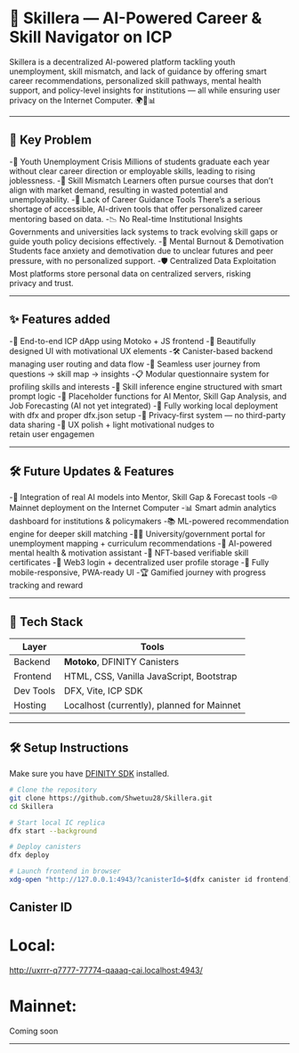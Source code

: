 # 🚀 Skillera — AI-Powered Career & Skill Navigator on ICP

Skillera is a decentralized AI-powered platform tackling youth unemployment, skill mismatch, and lack of guidance by offering smart career recommendations, personalized skill pathways, mental health support, and policy-level insights for institutions — all while ensuring user privacy on the Internet Computer. 🌍🧠📊

---

## 🧠 Key Problem

-💼 Youth Unemployment Crisis
Millions of students graduate each year without clear career direction or employable skills, leading to rising joblessness.
-🧠 Skill Mismatch
Learners often pursue courses that don’t align with market demand, resulting in wasted potential and unemployability.
-🧭 Lack of Career Guidance Tools
There’s a serious shortage of accessible, AI-driven tools that offer personalized career mentoring based on data.
-📉 No Real-time Institutional Insights
Governments and universities lack systems to track evolving skill gaps or guide youth policy decisions effectively.
-🫥 Mental Burnout & Demotivation
Students face anxiety and demotivation due to unclear futures and peer pressure, with no personalized support.
-🛡 Centralized Data Exploitation
Most platforms store personal data on centralized servers, risking privacy and trust.

---

## ✨ Features added

-🧠 End-to-end ICP dApp using Motoko + JS frontend
-🎨 Beautifully designed UI with motivational UX elements
-🛠 Canister-based backend managing user routing and data flow
-🧭 Seamless user journey from questions → skill map → insights
-📋 Modular questionnaire system for profiling skills and interests
-🧩 Skill inference engine structured with smart prompt logic
-🤖 Placeholder functions for AI Mentor, Skill Gap Analysis, and Job Forecasting (AI not yet integrated)
-🚀 Fully working local deployment with dfx and proper dfx.json setup
-🔐 Privacy-first system — no third-party data sharing
-💅 UX polish + light motivational nudges to retain user engagemen

---

## 🛠 Future Updates & Features

-🤖 Integration of real AI models into Mentor, Skill Gap & Forecast tools
-🌐 Mainnet deployment on the Internet Computer
-📊 Smart admin analytics dashboard for institutions & policymakers
-📚 ML-powered recommendation engine for deeper skill matching
-🧑‍🎓 University/government portal for unemployment mapping + curriculum recommendations
-🧘 AI-powered mental health & motivation assistant
-🪪 NFT-based verifiable skill certificates
-🔗 Web3 login + decentralized user profile storage
-📱 Fully mobile-responsive, PWA-ready UI
-🏆 Gamified journey with progress tracking and reward

---

## 🧰 Tech Stack

| Layer | Tools |
|-------|-------|
| Backend | **Motoko**, DFINITY Canisters |
| Frontend | HTML, CSS, Vanilla JavaScript, Bootstrap |
| Dev Tools | DFX, Vite, ICP SDK |
| Hosting | Localhost (currently), planned for Mainnet |

---

## 🛠️ Setup Instructions

Make sure you have [DFINITY SDK](https://internetcomputer.org/docs/current/developer-docs/sdk-guide/install/) installed.

```bash
# Clone the repository
git clone https://github.com/Shwetuu28/Skillera.git
cd Skillera

# Start local IC replica
dfx start --background

# Deploy canisters
dfx deploy

# Launch frontend in browser
xdg-open "http://127.0.0.1:4943/?canisterId=$(dfx canister id frontend)"

```

## Canister ID 

# Local:
http://uxrrr-q7777-77774-qaaaq-cai.localhost:4943/

# Mainnet:
Coming soon

---

